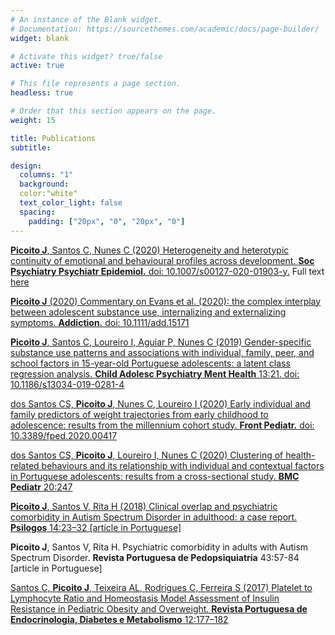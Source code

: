 ```yaml
---
# An instance of the Blank widget.
# Documentation: https://sourcethemes.com/academic/docs/page-builder/
widget: blank

# Activate this widget? true/false
active: true

# This file represents a page section.
headless: true

# Order that this section appears on the page.
weight: 15

title: Publications
subtitle:

design:
  columns: "1"
  background:
  color:"white"
  text_color_light: false
  spacing:
    padding: ["20px", "0", "20px", "0"]
---
```


[**Picoito J**, Santos C, Nunes C (2020) Heterogeneity and heterotypic continuity of emotional and behavioural profiles across development. **Soc Psychiatry Psychiatr Epidemiol.** doi: 10.1007/s00127-020-01903-y.](https://link.springer.com/article/10.1007/s00127-020-01903-y) Full text [here](https://rdcu.be/b6i3w)

[**Picoito J** (2020) Commentary on Evans et al. (2020): the complex interplay between adolescent substance use, internalizing and externalizing symptoms. **Addiction.** doi: 10.1111/add.15171](https://onlinelibrary.wiley.com/doi/full/10.1111/add.15171)

[**Picoito J**, Santos C, Loureiro I, Aguiar P, Nunes C (2019) Gender-specific substance use patterns and associations with individual, family, peer, and school factors in 15-year-old Portuguese adolescents: a latent class regression analysis. **Child Adolesc Psychiatry Ment Health** 13:21. doi: 10.1186/s13034-019-0281-4](https://capmh.biomedcentral.com/articles/10.1186/s13034-019-0281-4)

[dos Santos CS, **Picoito J**, Nunes C, Loureiro I (2020) Early individual and family predictors of weight trajectories from early childhood to adolescence: results from the millennium cohort study. **Front Pediatr.** doi: 10.3389/fped.2020.00417](https://www.frontiersin.org/articles/10.3389/fped.2020.00417/full)

[dos Santos CS, **Picoito J**, Loureiro I, Nunes C (2020) Clustering of health-related behaviours and its relationship with individual and contextual factors in Portuguese adolescents: results from a cross-sectional study. **BMC Pediatr** 20:247](https://bmcpediatr.biomedcentral.com/articles/10.1186/s12887-020-02057-1)

[**Picoito J**, Santos V, Rita H (2018) Clinical overlap and psychiatric comorbidity in Autism Spectrum Disorder in adulthood: a case report. **Psilogos** 14:23–32 [article in Portuguese]](https://revistas.rcaap.pt/psilogos/article/view/10140)

**Picoito J**, Santos V, Rita H. Psychiatric comorbidity in adults with Autism Spectrum Disorder. **Revista Portuguesa de Pedopsiquiatria** 43:57-84 [article in Portuguese]

[Santos C, **Picoito J**, Teixeira AL, Rodrigues C, Ferreira S (2017) Platelet to Lymphocyte Ratio and Homeostasis Model Assessment of Insulin Resistance in Pediatric Obesity and Overweight. **Revista Portuguesa de Endocrinologia, Diabetes e Metabolismo** 12:177–182](https://www.spedmjournal.com/section.php?id=326)
